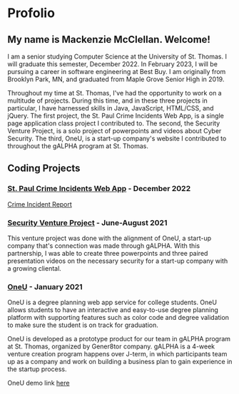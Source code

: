 # Profolio
My name is Mackenzie McClellan. Welcome!
---
I am a senior studying Computer Science at the University of St. Thomas. I will graduate this semester, December 2022. In February 2023, I will be pursuing a career in software engineering at Best Buy. I am originally from Brooklyn Park, MN, and graduated from Maple Grove Senior High in 2019. 

Throughout my time at St. Thomas, I've had the opportunity to work on a multitude of projects. During this time, and in these three projects in particular, I have harnessed skills in Java, JavaScript, HTML/CSS, and jQuery. The first project, the St. Paul Crime Incidents Web App, is a single page application class project I contributed to. The second, the Security Venture Project, is a solo project of powerpoints and videos about Cyber Security. The third, OneU, is a start-up company's website I contributed to throughout the gALPHA program at St. Thomas. 
  
Coding Projects
---
### [St. Paul Crime Incidents Web App](https://github.com/RWThompson7/Project3-RESTfulAPI) - December 2022
[Crime Incident Report](https://information.stpaul.gov/datasets/stpaul::crime-incident-report/about)

### [Security Venture Project](https://github.com/mccl6596/ComputerSecurity) - June-August 2021
This venture project was done with the alignment of OneU, a start-up company that's connection was made through gALPHA. With this partnership, I was able to create three powerpoints and three paired presentation videos on the necessary security for a start-up company with a growing cliental. 

### [OneU](https://github.com/tinatrinh1012/OneU) - January 2021
OneU is a degree planning web app service for college students. OneU allows students to have an interactive and easy-to-use degree planning platform with supporting features such as color code and degree validation to make sure the student is on track for graduation.

OneU is developed as a prototype product for our team in gALPHA program at St. Thomas, organized by Gener8tor company. gALPHA is a 4-week venture creation program happens over J-term, in which participants team up as a company and work on building a business plan to gain experience in the startup process.

OneU demo link [here](https://youtu.be/erj-pQRLu3w)
